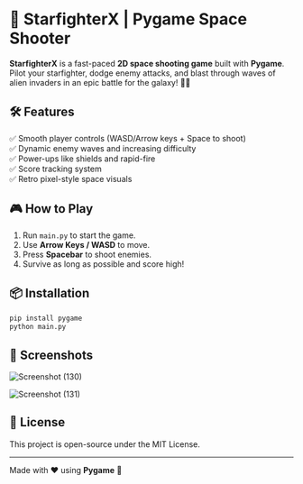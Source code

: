 # 🚀 **StarfighterX** | Pygame Space Shooter  

**StarfighterX** is a fast-paced **2D space shooting game** built with **Pygame**. Pilot your starfighter, dodge enemy attacks, and blast through waves of alien invaders in an epic battle for the galaxy! 🌌✨  

## **🛠 Features**  
✅ Smooth player controls (WASD/Arrow keys + Space to shoot)  
✅ Dynamic enemy waves and increasing difficulty  
✅ Power-ups like shields and rapid-fire  
✅ Score tracking system  
✅ Retro pixel-style space visuals  

## **🎮 How to Play**  
1. Run `main.py` to start the game.  
2. Use **Arrow Keys / WASD** to move.  
3. Press **Spacebar** to shoot enemies.  
4. Survive as long as possible and score high!  

## **📦 Installation**  
```sh  
pip install pygame  
python main.py  
```  

## **📸 Screenshots**  

![Screenshot (130)](https://github.com/user-attachments/assets/79a94613-4d3a-478d-9ad0-abc6fba9b751)

![Screenshot (131)](https://github.com/user-attachments/assets/7d09ba82-32e0-4223-8494-b678ba06c4df)

## **📜 License**  
This project is open-source under the MIT License.  

---  

Made with ❤️ using **Pygame** 🚀
